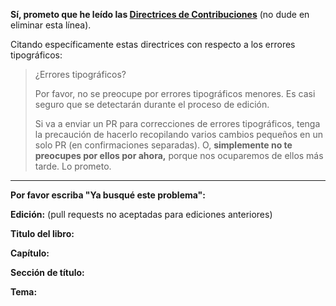 **Sí, prometo que he leído las [Directrices de Contribuciones](https://github.com/getify/You-Dont-Know-JS/blob/master/CONTRIBUTING.md)** (no dude en eliminar esta línea).

Citando específicamente estas directrices con respecto a los errores tipográficos:

> ¿Errores tipográficos?
>
> Por favor, no se preocupe por errores tipográficos menores. Es casi seguro que se detectarán durante el proceso de edición.
>
> Si va a enviar un PR para correcciones de errores tipográficos, tenga la precaución de hacerlo recopilando varios cambios pequeños en un solo PR (en confirmaciones separadas). O, **simplemente no te preocupes por ellos por ahora,** porque nos ocuparemos de ellos más tarde. Lo prometo.

---

**Por favor escriba "Ya busqué este problema":**

**Edición:** (pull requests no aceptadas para ediciones anteriores)

**Titulo del libro:**

**Capítulo:**

**Sección de título:**

**Tema:**
